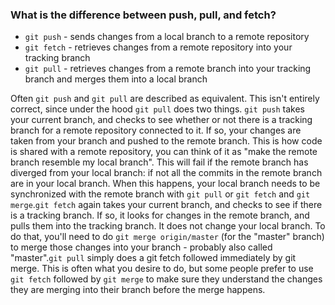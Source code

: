 ### What is the difference between push, pull, and fetch?

- `git push` - sends changes from a local branch to a remote repository
- `git fetch` - retrieves changes from a remote repository into your tracking branch
- `git pull` - retrieves changes from a remote branch into your tracking branch and merges them into a local branch

Often `git push` and `git pull` are described as equivalent. This isn't entirely correct, since under the hood `git pull` does two things. `git push` takes your 
current branch, and checks to see whether or not there is a tracking branch for a remote repository connected to it. If so, your changes are taken from your 
branch and pushed to the remote branch. This is how code is shared with a remote repository, you can think of it as "make the remote branch resemble my 
local branch". This will fail if the remote branch has diverged from your local branch: if not all the commits in the remote branch are in your local 
branch. When this happens, your local branch needs to be synchronized with the remote branch with `git pull` or `git fetch` and `git merge`.`git fetch` again takes 
your current branch, and checks to see if there is a tracking branch. If so, it looks for changes in the remote branch, and pulls them into the tracking 
branch. It does not change your local branch. To do that, you'll need to do `git merge origin/master` (for the "master" branch) to merge those changes into 
your branch - probably also called "master".`git pull` simply does a git fetch followed immediately by git merge. This is often what you desire to do, but 
some people prefer to use `git fetch` followed by `git merge` to make sure they understand the changes they are merging into their branch before the merge 
happens.
